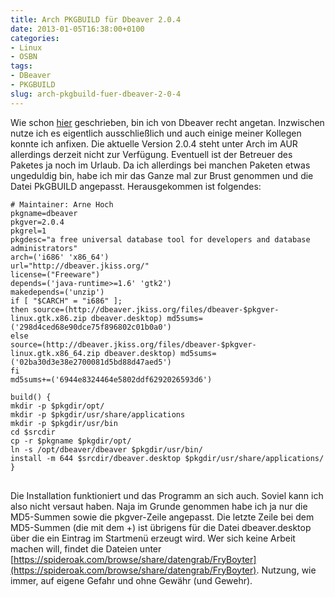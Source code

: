 ```yaml
---
title: Arch PKGBUILD für Dbeaver 2.0.4
date: 2013-01-05T16:38:00+0100
categories:
- Linux
- OSBN
tags:
- DBeaver
- PKGBUILD
slug: arch-pkgbuild-fuer-dbeaver-2-0-4
---
```

Wie schon [hier](/alternative-zu-mysql-workbench/ "Alternative zu MySQL-Workbench") geschrieben, bin ich von Dbeaver recht angetan. Inzwischen nutze ich es eigentlich ausschließlich und auch einige meiner Kollegen konnte ich anfixen. Die aktuelle Version 2.0.4 steht unter Arch im AUR allerdings derzeit nicht zur Verfügung. Eventuell ist der Betreuer des Paketes ja noch im Urlaub. Da ich allerdings bei manchen Paketen etwas ungeduldig bin, habe ich mir das Ganze mal zur Brust genommen und die Datei PkGBUILD angepasst. Herausgekommen ist folgendes:

<pre class="line-numbers" style="white-space:pre-wrap;">
<code class="language-bash"># Maintainer: Arne Hoch
pkgname=dbeaver
pkgver=2.0.4
pkgrel=1
pkgdesc=&quot;a free universal database tool for developers and database administrators&quot;
arch=(&#039;i686&#039; &#039;x86_64&#039;)
url=&quot;http://dbeaver.jkiss.org/&quot;
license=(&quot;Freeware&quot;)
depends=(&#039;java-runtime&gt;=1.6&#039; &#039;gtk2&#039;)
makedepends=(&#039;unzip&#039;)
if [ &quot;$CARCH&quot; = &quot;i686&quot; ];
then source=(http://dbeaver.jkiss.org/files/dbeaver-$pkgver-linux.gtk.x86.zip dbeaver.desktop) md5sums=(&#039;298d4ced68e90dce75f896802c01b0a0&#039;)
else
source=(http://dbeaver.jkiss.org/files/dbeaver-$pkgver-linux.gtk.x86_64.zip dbeaver.desktop) md5sums=(&#039;02ba30d3e38e2700081d5bd88d47aed5&#039;)
fi
md5sums+=(&#039;6944e8324464e5802ddf6292026593d6&#039;)

build() {
mkdir -p $pkgdir/opt/
mkdir -p $pkgdir/usr/share/applications
mkdir -p $pkgdir/usr/bin
cd $srcdir
cp -r $pkgname $pkgdir/opt/
ln -s /opt/dbeaver/dbeaver $pkgdir/usr/bin/
install -m 644 $srcdir/dbeaver.desktop $pkgdir/usr/share/applications/
}
</code>
</pre>

Die Installation funktioniert und das Programm an sich auch. Soviel kann ich also nicht versaut haben. Naja im Grunde genommen habe ich ja nur die MD5-Summen sowie die pkgver-Zeile angepasst. Die letzte Zeile bei dem MD5-Summen (die mit dem +) ist übrigens für die Datei dbeaver.desktop über die ein Eintrag im Startmenü erzeugt wird. Wer sich keine Arbeit machen will, findet die Dateien unter [https://spideroak.com/browse/share/datengrab/FryBoyter](https://spideroak.com/browse/share/datengrab/FryBoyter). Nutzung, wie immer, auf eigene Gefahr und ohne Gewähr (und Gewehr).
